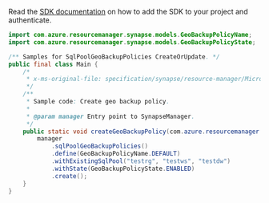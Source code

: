 Read the [SDK documentation](https://github.com/Azure/azure-sdk-for-java/blob/azure-resourcemanager-synapse_1.0.0-beta.2/sdk/synapse/azure-resourcemanager-synapse/README.md) on how to add the SDK to your project and authenticate.

```java
import com.azure.resourcemanager.synapse.models.GeoBackupPolicyName;
import com.azure.resourcemanager.synapse.models.GeoBackupPolicyState;

/** Samples for SqlPoolGeoBackupPolicies CreateOrUpdate. */
public final class Main {
    /*
     * x-ms-original-file: specification/synapse/resource-manager/Microsoft.Synapse/stable/2021-06-01/examples/CreateOrUpdateGeoBackupPolicies.json
     */
    /**
     * Sample code: Create geo backup policy.
     *
     * @param manager Entry point to SynapseManager.
     */
    public static void createGeoBackupPolicy(com.azure.resourcemanager.synapse.SynapseManager manager) {
        manager
            .sqlPoolGeoBackupPolicies()
            .define(GeoBackupPolicyName.DEFAULT)
            .withExistingSqlPool("testrg", "testws", "testdw")
            .withState(GeoBackupPolicyState.ENABLED)
            .create();
    }
}
```

